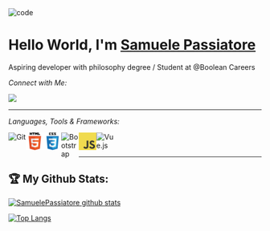 <img alt='code' title="code" src="https://wcs.uwo.ca/upload/CE0060b.png" style="height: 200px; width:100%; background-size: cover; background-size: contain">

# Hello World, I'm [Samuele Passiatore](https://github.com/SamuelePassiatore)

Aspiring developer with philosophy degree / Student at @Boolean Careers

*Connect with Me:*

[<img align="left" src="https://static.licdn.com/sc/h/al2o9zrvru7aqj8e1x2rzsrca" width="30">](https://www.linkedin.com/in/samuele-passiatore-dev)

<br/>

---

*Languages, Tools & Frameworks:*

<img align='left' alt='Git' title="Git" src="https://i.pinimg.com/originals/01/e5/00/01e500fca29c045d432b64f285f9c229.png" width='35'>
<img align='left' alt='HTML' title="HTML 5" src="https://raw.githubusercontent.com/github/explore/80688e429a7d4ef2fca1e82350fe8e3517d3494d/topics/html/html.png" width='35'>
<img align='left' alt='CSS' title="CSS 3" src="https://raw.githubusercontent.com/github/explore/80688e429a7d4ef2fca1e82350fe8e3517d3494d/topics/css/css.png" width='35'>
<img align='left' alt='Bootstrap' title="Bootstrap" src="https://getbootstrap.com/docs/5.0/assets/brand/bootstrap-logo.svg" width='35'>
<img align='left' alt='JavaScript' title="JavaScript" src="https://raw.githubusercontent.com/github/explore/80688e429a7d4ef2fca1e82350fe8e3517d3494d/topics/javascript/javascript.png" width='35'>
<img align='left' alt='Vue.js' title="Vue.js" src="https://vuejs.org/images/logo.png" width='35'>
<br/>
<br/>

---

## :trophy: My Github Stats:

[![SamuelePassiatore github stats](https://github-readme-stats.vercel.app/api?username=SamuelePassiatore&show_icons=true&theme=merko)](https://github.com/SamuelePassiatore/github-readme-stats)

[![Top Langs](https://github-readme-stats.vercel.app/api/top-langs/?username=SamuelePassiatore)](https://github.com/SamuelePassiatore/github-readme-stats)

